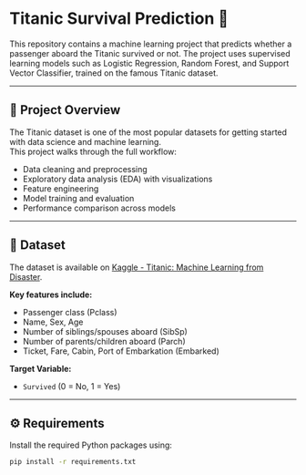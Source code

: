 # Titanic Survival Prediction 🚢

This repository contains a machine learning project that predicts whether a passenger aboard the Titanic survived or not. The project uses supervised learning models such as Logistic Regression, Random Forest, and Support Vector Classifier, trained on the famous Titanic dataset.

---

## 📌 Project Overview
The Titanic dataset is one of the most popular datasets for getting started with data science and machine learning.  
This project walks through the full workflow:
- Data cleaning and preprocessing
- Exploratory data analysis (EDA) with visualizations
- Feature engineering
- Model training and evaluation
- Performance comparison across models

---

## 📂 Dataset
The dataset is available on [Kaggle - Titanic: Machine Learning from Disaster](https://www.kaggle.com/c/titanic).  

**Key features include:**
- Passenger class (Pclass)  
- Name, Sex, Age  
- Number of siblings/spouses aboard (SibSp)  
- Number of parents/children aboard (Parch)  
- Ticket, Fare, Cabin, Port of Embarkation (Embarked)  

**Target Variable:**  
- `Survived` (0 = No, 1 = Yes)

---

## ⚙️ Requirements
Install the required Python packages using:

```bash
pip install -r requirements.txt
